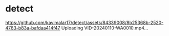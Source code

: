 # detect
https://github.com/kavimalar17/detect/assets/84339008/8b25368b-2520-4763-b83a-bafdaa414f47
Uploading VID-20240110-WA0010.mp4…

